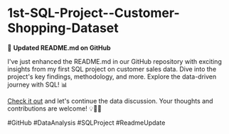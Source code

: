 # 1st-SQL-Project--Customer-Shopping-Dataset

📝 **Updated README.md on GitHub**

I've just enhanced the README.md in our GitHub repository with exciting insights from my first SQL project on customer sales data. Dive into the project's key findings, methodology, and more. Explore the data-driven journey with SQL! 📊

[Check it out]([https://github.com/YourRepoName](https://github.com/Sushantparpolkar/1st-SQL-Project--Customer-Shopping-Datase)/README.md) and let's continue the data discussion. Your thoughts and contributions are welcome! 💡👩‍💻

#GitHub #DataAnalysis #SQLProject #ReadmeUpdate
